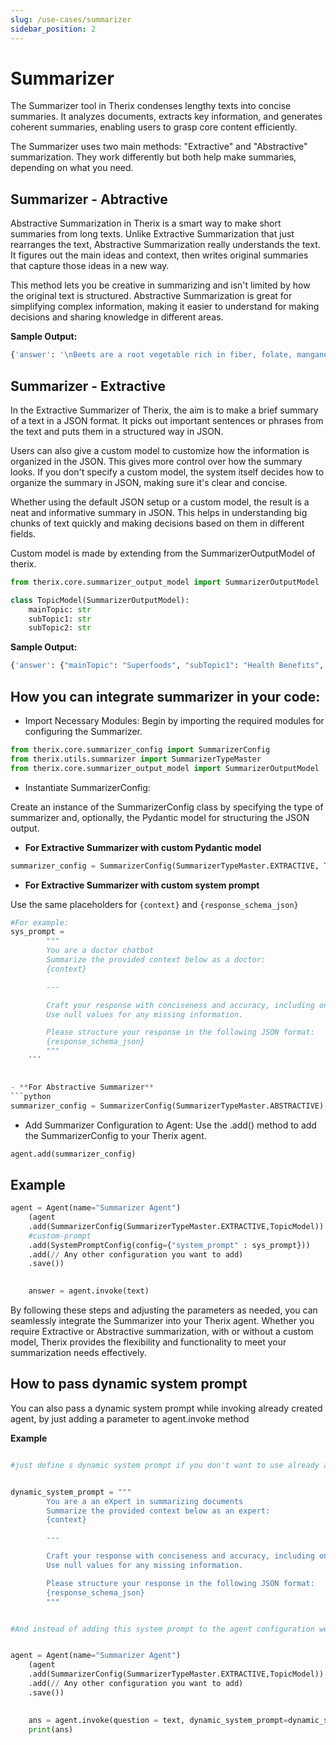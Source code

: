 ```yaml
---
slug: /use-cases/summarizer
sidebar_position: 2
---
```


# Summarizer

The Summarizer tool in Therix condenses lengthy texts into concise summaries. It analyzes documents, extracts key information, and generates coherent summaries, enabling users to grasp core content efficiently.

The Summarizer uses two main methods: "Extractive" and "Abstractive" summarization. They work differently but both help make summaries, depending on what you need.

## Summarizer - Abtractive

Abstractive Summarization in Therix is a smart way to make short summaries from long texts. Unlike Extractive Summarization that just rearranges the text, Abstractive Summarization really understands the text. It figures out the main ideas and context, then writes original summaries that capture those ideas in a new way.

This method lets you be creative in summarizing and isn't limited by how the original text is structured. Abstractive Summarization is great for simplifying complex information, making it easier to understand for making decisions and sharing knowledge in different areas.

**Sample Output:**
```python
{'answer': '\nBeets are a root vegetable rich in fiber, folate, manganese, and antioxidants, and can improve athletic performance and reduce blood pressure. More research is needed to fully understand their health benefits.', 'session_id': UUID('b9548328-6982-40e9-9cea-06208090f25f')}
```

## Summarizer - Extractive

In the Extractive Summarizer of Therix, the aim is to make a brief summary of a text in a JSON format. It picks out important sentences or phrases from the text and puts them in a structured way in JSON.

Users can also give a custom model to customize how the information is organized in the JSON. This gives more control over how the summary looks.
If you don't specify a custom model, the system itself decides how to organize the summary in JSON, making sure it's clear and concise.

Whether using the default JSON setup or a custom model, the result is a neat and informative summary in JSON. This helps in understanding big chunks of text quickly and making decisions based on them in different fields.

Custom model is made by extending from the SummarizerOutputModel of therix.
```python
from therix.core.summarizer_output_model import SummarizerOutputModel

class TopicModel(SummarizerOutputModel):
    mainTopic: str
    subTopic1: str
    subTopic2: str
```

**Sample Output:**
```python
{'answer': {"mainTopic": "Superfoods", "subTopic1": "Health Benefits", "subTopic2": "10 Superfoods"} , 'session_id': UUID('3f2d3cef-8091-4e0d-accd-71b6387938c7')}
```



## How you can integrate summarizer in your code:

- Import Necessary Modules: Begin by importing the required modules for configuring the Summarizer.

```python
from therix.core.summarizer_config import SummarizerConfig
from therix.utils.summarizer import SummarizerTypeMaster
from therix.core.summarizer_output_model import SummarizerOutputModel  # Import SummarizerOutputModel if needed 
```

- Instantiate SummarizerConfig:

Create an instance of the SummarizerConfig class by specifying the type of summarizer and, optionally, the Pydantic model for structuring the JSON output.

- **For Extractive Summarizer with custom Pydantic model**
```python
summarizer_config = SummarizerConfig(SummarizerTypeMaster.EXTRACTIVE, TopicModel)
```

- **For Extractive Summarizer with custom system prompt**

Use the same placeholders for `{context}` and `{response_schema_json}`

```python
#For example:
sys_prompt = 
        """
        You are a doctor chatbot
        Summarize the provided context below as a doctor:
        {context}

        ---

        Craft your response with conciseness and accuracy, including only the information provided in the context. 
        Use null values for any missing information.

        Please structure your response in the following JSON format:
        {response_schema_json}
        """
    ```


- **For Abstractive Summarizer**
```python
summarizer_config = SummarizerConfig(SummarizerTypeMaster.ABSTRACTIVE)
```

- Add Summarizer Configuration to Agent: Use the .add() method to add the SummarizerConfig to your Therix agent.

```python
agent.add(summarizer_config)
```

## Example

```python
agent = Agent(name="Summarizer Agent")
    (agent
    .add(SummarizerConfig(SummarizerTypeMaster.EXTRACTIVE,TopicModel))
    #custom-prompt
    .add(SystemPromptConfig(config={"system_prompt" : sys_prompt}))
    .add(// Any other configuration you want to add)
    .save())

     
    answer = agent.invoke(text)
```

By following these steps and adjusting the parameters as needed, you can seamlessly integrate the Summarizer into your Therix agent. Whether you require Extractive or Abstractive summarization, with or without a custom model, Therix provides the flexibility and functionality to meet your summarization needs effectively.


## How to pass  dynamic system prompt


You can also pass a dynamic system prompt while invoking already created agent, by just adding a parameter to agent.invoke method 


**Example**

```python

#just define s dynamic system prompt if you don't want to use already added system prompt or don.t want to add a system prompt to your agent


dynamic_system_prompt = """
        You are a an eXpert in summarizing documents
        Summarize the provided context below as an expert:
        {context}

        ---

        Craft your response with conciseness and accuracy, including only the information provided in the context. 
        Use null values for any missing information.

        Please structure your response in the following JSON format:
        {response_schema_json}
        """


#And instead of adding this system prompt to the agent configuration we can directly pass it to our invoke method 


agent = Agent(name="Summarizer Agent")
    (agent
    .add(SummarizerConfig(SummarizerTypeMaster.EXTRACTIVE,TopicModel))
    .add(// Any other configuration you want to add)
    .save())

     
    ans = agent.invoke(question = text, dynamic_system_prompt=dynamic_system_prompt )
    print(ans)
